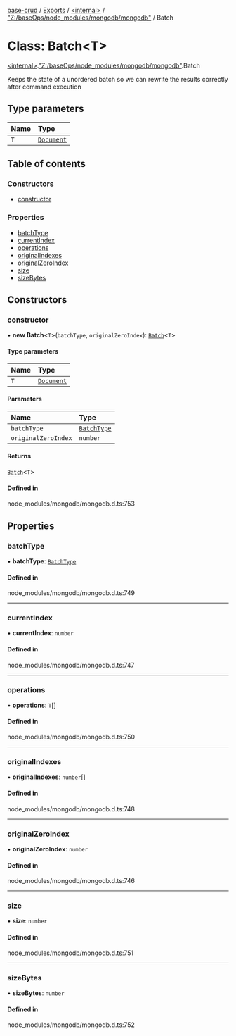 [base-crud](../README.md) / [Exports](../modules.md) / [\<internal\>](../modules/internal_.md) / ["Z:/baseOps/node\_modules/mongodb/mongodb"](../modules/internal_._Z__baseOps_node_modules_mongodb_mongodb_.md) / Batch

# Class: Batch\<T\>

[\<internal\>](../modules/internal_.md).["Z:/baseOps/node\_modules/mongodb/mongodb"](../modules/internal_._Z__baseOps_node_modules_mongodb_mongodb_.md).Batch

Keeps the state of a unordered batch so we can rewrite the results
correctly after command execution

## Type parameters

| Name | Type |
| :------ | :------ |
| `T` | [`Document`](../interfaces/internal_.Document-1.md) |

## Table of contents

### Constructors

- [constructor](internal_._Z__baseOps_node_modules_mongodb_mongodb_.Batch.md#constructor)

### Properties

- [batchType](internal_._Z__baseOps_node_modules_mongodb_mongodb_.Batch.md#batchtype)
- [currentIndex](internal_._Z__baseOps_node_modules_mongodb_mongodb_.Batch.md#currentindex)
- [operations](internal_._Z__baseOps_node_modules_mongodb_mongodb_.Batch.md#operations)
- [originalIndexes](internal_._Z__baseOps_node_modules_mongodb_mongodb_.Batch.md#originalindexes)
- [originalZeroIndex](internal_._Z__baseOps_node_modules_mongodb_mongodb_.Batch.md#originalzeroindex)
- [size](internal_._Z__baseOps_node_modules_mongodb_mongodb_.Batch.md#size)
- [sizeBytes](internal_._Z__baseOps_node_modules_mongodb_mongodb_.Batch.md#sizebytes)

## Constructors

### constructor

• **new Batch**\<`T`\>(`batchType`, `originalZeroIndex`): [`Batch`](internal_._Z__baseOps_node_modules_mongodb_mongodb_.Batch.md)\<`T`\>

#### Type parameters

| Name | Type |
| :------ | :------ |
| `T` | [`Document`](../interfaces/internal_.Document-1.md) |

#### Parameters

| Name | Type |
| :------ | :------ |
| `batchType` | [`BatchType`](../modules/internal_._Z__baseOps_node_modules_mongodb_mongodb_.md#batchtype) |
| `originalZeroIndex` | `number` |

#### Returns

[`Batch`](internal_._Z__baseOps_node_modules_mongodb_mongodb_.Batch.md)\<`T`\>

#### Defined in

node_modules/mongodb/mongodb.d.ts:753

## Properties

### batchType

• **batchType**: [`BatchType`](../modules/internal_._Z__baseOps_node_modules_mongodb_mongodb_.md#batchtype)

#### Defined in

node_modules/mongodb/mongodb.d.ts:749

___

### currentIndex

• **currentIndex**: `number`

#### Defined in

node_modules/mongodb/mongodb.d.ts:747

___

### operations

• **operations**: `T`[]

#### Defined in

node_modules/mongodb/mongodb.d.ts:750

___

### originalIndexes

• **originalIndexes**: `number`[]

#### Defined in

node_modules/mongodb/mongodb.d.ts:748

___

### originalZeroIndex

• **originalZeroIndex**: `number`

#### Defined in

node_modules/mongodb/mongodb.d.ts:746

___

### size

• **size**: `number`

#### Defined in

node_modules/mongodb/mongodb.d.ts:751

___

### sizeBytes

• **sizeBytes**: `number`

#### Defined in

node_modules/mongodb/mongodb.d.ts:752
